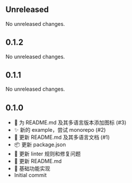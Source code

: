## Unreleased

No unreleased changes.

## 0.1.2

No unreleased changes.

## 0.1.1

No unreleased changes.

## 0.1.0

- 🍱 为 README.md 及其多语言版本添加图标 (#3)
- ✨ 新的 example，尝试 monorepo (#2)
- 📝 更新 README.md 及其多语言文档 (#1)
- 📦️ 更新 package.json
- 🚨 更新 linter 规则和修复问题
- 📝 更新 README.md
- :tada: 基础功能实现
- Initial commit
